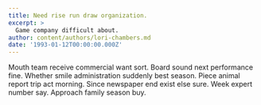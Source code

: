```yaml
---
title: Need rise run draw organization.
excerpt: >
  Game company difficult about.
author: content/authors/lori-chambers.md
date: '1993-01-12T00:00:00.000Z'
---
```

Mouth team receive commercial want sort. Board sound next performance fine. Whether smile administration suddenly best season. Piece animal report trip act morning. Since newspaper end exist else sure. Week expert number say. Approach family season buy.
